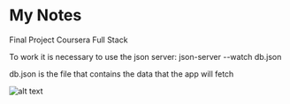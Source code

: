 # My Notes
Final Project Coursera Full Stack

To work it is necessary to use the json server:
json-server --watch db.json

db.json is the file that contains the data that the app will fetch

![alt text](http://prntscr.com/f7sz4w)
